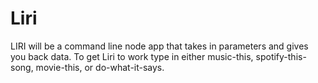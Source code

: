 # Liri

LIRI will be a command line node app that takes in parameters and gives you back data. 
To get Liri to work type in either music-this, spotify-this-song, movie-this, or do-what-it-says.